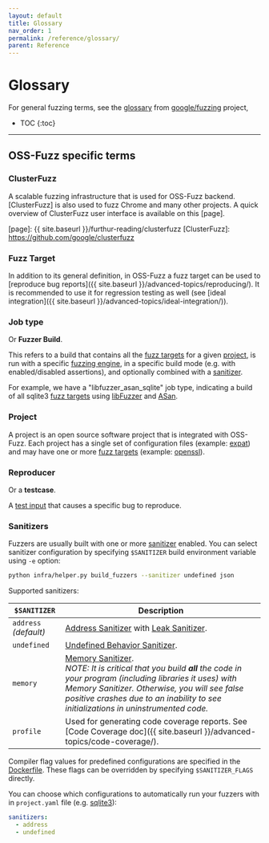```yaml
---
layout: default
title: Glossary
nav_order: 1
permalink: /reference/glossary/
parent: Reference
---
```


# Glossary

For general fuzzing terms, see the [glossary] from [google/fuzzing] project,

[glossary]: https://github.com/google/fuzzing/blob/master/docs/glossary.md
[google/fuzzing]: https://github.com/google/fuzzing

- TOC
{:toc}
---

## OSS-Fuzz specific terms

### ClusterFuzz

A scalable fuzzing infrastructure that is used for OSS-Fuzz backend.
[ClusterFuzz] is also used to fuzz Chrome and many other projects. A quick
overview of ClusterFuzz user interface is available on this [page].

[page]: {{ site.baseurl }}/furthur-reading/clusterfuzz
[ClusterFuzz]: https://github.com/google/clusterfuzz

### Fuzz Target

In addition to its general definition, in OSS-Fuzz a fuzz target can be used to
[reproduce bug reports]({{ site.baseurl }}/advanced-topics/reproducing/). It is recommended to use it for
regression testing as well (see [ideal integration]({{ site.baseurl }}/advanced-topics/ideal-integration/)).

### Job type

Or **Fuzzer Build**.

This refers to a build that contains all the [fuzz targets] for a given
[project](#project), is run with a specific [fuzzing engine], in a specific
build mode (e.g. with enabled/disabled assertions), and optionally combined
with a [sanitizer].

For example, we have a "libfuzzer_asan_sqlite" job type, indicating a build of
all sqlite3 [fuzz targets] using [libFuzzer](http://libfuzzer.info) and
[ASan](http://clang.llvm.org/docs/AddressSanitizer.html).

### Project

A project is an open source software project that is integrated with OSS-Fuzz.
Each project has a single set of configuration files 
(example: [expat](https://github.com/google/oss-fuzz/tree/master/projects/expat))
and may have one or more [fuzz targets]
(example: [openssl](https://github.com/openssl/openssl/blob/master/fuzz/)).

### Reproducer

Or a **testcase**.

A [test input] that causes a specific bug to reproduce.

[fuzz targets]: https://github.com/google/fuzzing/blob/master/docs/glossary.md#fuzz-target
[fuzzing engine]: https://github.com/google/fuzzing/blob/master/docs/glossary.md#fuzzing-engine
[sanitizer]: https://github.com/google/fuzzing/blob/master/docs/glossary.md#sanitizer
[test input]: https://github.com/google/fuzzing/blob/master/docs/glossary.md#test-input

### Sanitizers

Fuzzers are usually built with one or more [sanitizer](https://github.com/google/sanitizers) enabled. 
You can select sanitizer configuration by specifying `$SANITIZER` build environment variable using `-e` option:

```bash
python infra/helper.py build_fuzzers --sanitizer undefined json
```

Supported sanitizers:

| `$SANITIZER` | Description
| ------------ | ----------
| `address` *(default)* | [Address Sanitizer](https://github.com/google/sanitizers/wiki/AddressSanitizer) with [Leak Sanitizer](https://github.com/google/sanitizers/wiki/AddressSanitizerLeakSanitizer).
| `undefined` | [Undefined Behavior Sanitizer](http://clang.llvm.org/docs/UndefinedBehaviorSanitizer.html).
| `memory` | [Memory Sanitizer](https://github.com/google/sanitizers/wiki/MemorySanitizer).<br/>*NOTE: It is critical that you build __all__ the code in your program (including libraries it uses) with Memory Sanitizer. Otherwise, you will see false positive crashes due to an inability to see initializations in uninstrumented code.*
| `profile` | Used for generating code coverage reports. See [Code Coverage doc]({{ site.baseurl }}/advanced-topics/code-coverage/).

Compiler flag values for predefined configurations are specified in the [Dockerfile](https://github.com/google/oss-fuzz/blob/master/infra/base-images/base-builder/Dockerfile). 
These flags can be overridden by specifying `$SANITIZER_FLAGS` directly.

You can choose which configurations to automatically run your fuzzers with in `project.yaml` file (e.g. [sqlite3](https://github.com/google/oss-fuzz/tree/master/projects/sqlite3/project.yaml)):

```yaml
sanitizers:
  - address
  - undefined
```